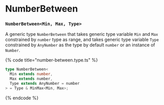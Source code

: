 # NumberBetween

### `NumberBetween<Min, Max, Type>`

A generic type `NumberBetween` that takes generic type variable `Min` and `Max` constrained by `number` type as range, and takes generic type variable `Type` constrained by `AnyNumber` as the type by default `number` or an instance of `Number`.

{% code title="number-between.type.ts" %}
```typescript
type NumberBetween<
  Min extends number,
  Max extends number,
  Type extends AnyNumber = number
> = Type & MinMax<Min, Max>;
```
{% endcode %}

